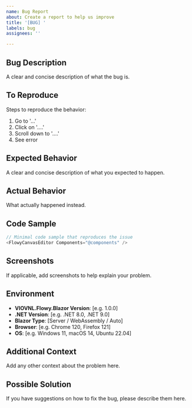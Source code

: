 ```yaml
---
name: Bug Report
about: Create a report to help us improve
title: '[BUG] '
labels: bug
assignees: ''

---
```


## Bug Description
A clear and concise description of what the bug is.

## To Reproduce
Steps to reproduce the behavior:
1. Go to '...'
2. Click on '....'
3. Scroll down to '....'
4. See error

## Expected Behavior
A clear and concise description of what you expected to happen.

## Actual Behavior
What actually happened instead.

## Code Sample
```csharp
// Minimal code sample that reproduces the issue
<FlowyCanvasEditor Components="@components" />
```

## Screenshots
If applicable, add screenshots to help explain your problem.

## Environment
- **VIOVNL.Flowy.Blazor Version**: [e.g. 1.0.0]
- **.NET Version**: [e.g. .NET 8.0, .NET 9.0]
- **Blazor Type**: [Server / WebAssembly / Auto]
- **Browser**: [e.g. Chrome 120, Firefox 121]
- **OS**: [e.g. Windows 11, macOS 14, Ubuntu 22.04]

## Additional Context
Add any other context about the problem here.

## Possible Solution
If you have suggestions on how to fix the bug, please describe them here.
